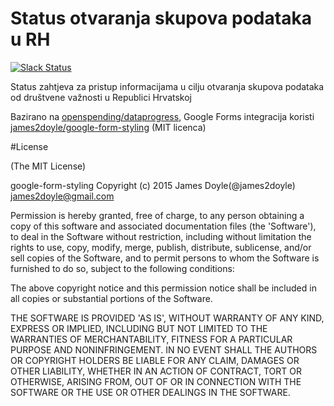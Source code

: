 # Status otvaranja skupova podataka u RH

[![Slack Status](http://slackin.codeforcroatia.org/badge.svg)](http://codeforcroatia.org/slackin)

Status zahtjeva za pristup informacijama u cilju otvaranja skupova podataka od društvene važnosti u Republici Hrvatskoj

Bazirano na [openspending/dataprogress](https://github.com/openspending/dataprogress), Google Forms integracija koristi [james2doyle/google-form-styling](https://github.com/james2doyle/google-form-styling) (MIT licenca)

#License

(The MIT License)

google-form-styling Copyright (c) 2015 James Doyle(@james2doyle) james2doyle@gmail.com

Permission is hereby granted, free of charge, to any person obtaining a copy of this software and associated documentation files (the 'Software'), to deal in the Software without restriction, including without limitation the rights to use, copy, modify, merge, publish, distribute, sublicense, and/or sell copies of the Software, and to permit persons to whom the Software is furnished to do so, subject to the following conditions:

The above copyright notice and this permission notice shall be included in all copies or substantial portions of the Software.

THE SOFTWARE IS PROVIDED 'AS IS', WITHOUT WARRANTY OF ANY KIND, EXPRESS OR IMPLIED, INCLUDING BUT NOT LIMITED TO THE WARRANTIES OF MERCHANTABILITY, FITNESS FOR A PARTICULAR PURPOSE AND NONINFRINGEMENT. IN NO EVENT SHALL THE AUTHORS OR COPYRIGHT HOLDERS BE LIABLE FOR ANY CLAIM, DAMAGES OR OTHER LIABILITY, WHETHER IN AN ACTION OF CONTRACT, TORT OR OTHERWISE, ARISING FROM, OUT OF OR IN CONNECTION WITH THE SOFTWARE OR THE USE OR OTHER DEALINGS IN THE SOFTWARE.
